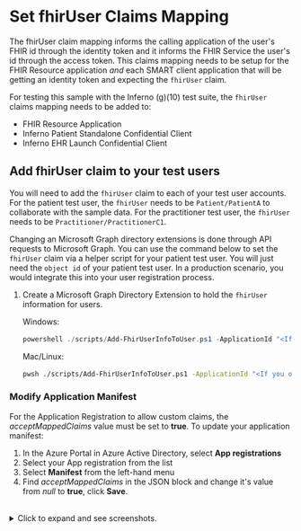 # Set fhirUser Claims Mapping

The fhirUser claim mapping informs the calling application of the user's FHIR id through the identity token and it informs the FHIR Service the user's id through the access token. This claims mapping needs to be setup for the FHIR Resource application *and* each SMART client application that will be getting an identity token and expecting the `fhirUser` claim.

For testing this sample with the Inferno (g)(10) test suite, the `fhirUser` claims mapping needs to be added to:
- FHIR Resource Application
- Inferno Patient Standalone Confidential Client
- Inferno EHR Launch Confidential Client


## Add fhirUser claim to your test users

You will need to add the `fhirUser` claim to each of your test user accounts. For the patient test user, the `fhirUser` needs to be `Patient/PatientA` to collaborate with the sample data. For the practitioner test user, the `fhirUser` needs to be `Practitioner/PractitionerC1`.

Changing an Microsoft Graph directory extensions is done through API requests to Microsoft Graph. You can use the command below to set the `fhirUser` claim via a helper script for your patient test user. You will just need the `object id` of your patient test user. In a production scenario, you would integrate this into your user registration process.

1. Create a Microsoft Graph Directory Extension to hold the `fhirUser` information for users.
    
    Windows:
    ```powershell
    powershell ./scripts/Add-FhirUserInfoToUser.ps1 -ApplicationId "<If you opted for B2C pass B2C_EXTENSION_APP_ID otherwise for AAD pass Fhir Resource Application Id>" -UserObjectId "<Patient Object Id>" -FhirUserValue "Patient/PatientA"
    ```

    Mac/Linux:
    ```bash
    pwsh ./scripts/Add-FhirUserInfoToUser.ps1 -ApplicationId "<If you opted for B2C pass B2C_EXTENSION_APP_ID otherwise for AAD pass Fhir Resource Application Id>" -UserObjectId "<Patient Object Id>" -FhirUserValue "Patient/PatientA"
    ```

### Modify Application Manifest

For the Application Registration to allow custom claims, the *acceptMappedClaims* value must be set to **true**. To update your application manifest:

1. In the Azure Portal in Azure Active Directory, select **App registrations**
2. Select your App registration from the list
3. Select **Manifest** from the left-hand menu
4. Find *acceptMappedClaims* in the JSON block and change it's value from *null* to **true**, click **Save**.

<br />
<details>
<summary>Click to expand and see screenshots.</summary>
<br />

![Azure Portal image of changing the application manifest to accept mapped claims.](./images/change_app_manifest_claims_mapping.png)
</details>